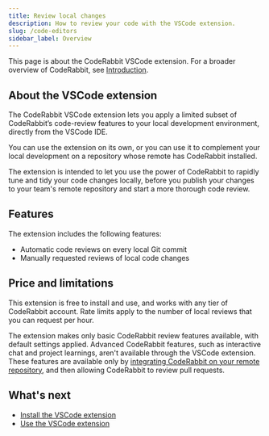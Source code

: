 ```yaml
---
title: Review local changes
description: How to review your code with the VSCode extension.
slug: /code-editors
sidebar_label: Overview
---
```


This page is about the CodeRabbit VSCode extension. For a broader overview of CodeRabbit, see [Introduction](/).

## About the VSCode extension

The CodeRabbit VSCode extension lets you apply a limited subset of CodeRabbit’s code-review features to your local development environment, directly from the VSCode IDE.

You can use the extension on its own, or you can use it to complement your local development on a repository whose remote has CodeRabbit installed.

The extension is intended to let you use the power of CodeRabbit to rapidly tune and tidy your code changes locally, before you publish your changes to your team's remote repository and start a more thorough code review.

## Features

The extension includes the following features:

- Automatic code reviews on every local Git commit
- Manually requested reviews of local code changes

## Price and limitations

This extension is free to install and use, and works with any tier of CodeRabbit account. Rate limits apply to the number of local reviews that you can request per hour.

The extension makes only basic CodeRabbit review features available, with default settings applied. Advanced CodeRabbit features, such as interactive chat and project learnings, aren't available through the VSCode extension. These features are available only by [integrating CodeRabbit on your remote repository](/platforms), and then allowing CodeRabbit to review pull requests.

## What's next

- [Install the VSCode extension](/guides/install-vscode)
- [Use the VSCode extension](/guides/use-vscode)
